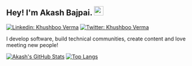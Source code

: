 ## Hey! I'm Akash Bajpai. <img src="https://media.giphy.com/media/hvRJCLFzcasrR4ia7z/giphy.gif" width="25px">

[![Linkedin: Khushboo Verma](https://img.shields.io/badge/-Akash%20Bajpai-blue?style=flat-square&logo=Linkedin&logoColor=white&link=https://www.linkedin.com/in/akash-bajpai-b439491b9/)](https://www.linkedin.com/in/akash-bajpai-b439491b9/)
[![Twitter: Khushboo Verma](https://img.shields.io/twitter/follow/akashbajpai268?style=social)](https://twitter.com/akashbajpai268)

I develop software, build technical communities, create content and love meeting new people!


[![Akash's GitHub Stats](https://github-readme-stats.vercel.app/api?username=akash-268&hide=issues&count_private=true&show_icons=true&theme=calm)](https://github.com/akash-268/github-readme-stats)
[![Top Langs](https://github-readme-stats.vercel.app/api/top-langs/?username=akash-268&layout=compact&theme=calm)](https://github.com/akash-268/github-readme-stats)





<!-- **vermakhushboo/vermakhushboo** is a ✨ _special_ ✨ repository because its `README.md` (this file) appears on your GitHub profile.

Here are some ideas to get you started:

- 🔭 I’m currently working on ...
- 🌱 I’m currently learning ...
- 👯 I’m looking to collaborate on ...
- 🤔 I’m looking for help with ...
- 💬 Ask me about ...
- 📫 How to reach me: ...
- 😄 Pronouns: ...
- ⚡ Fun fact: ...
 -->
